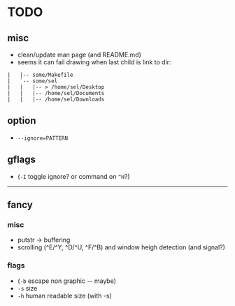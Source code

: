 # TODO
## misc
* clean/update man page (and README.md)
* seems it can fail drawing when last child is link to dir:
```
|   |-- some/Makefile
|   `-- some/sel
|   |   |-- > /home/sel/Desktop
|   |   |-- /home/sel/Documents
|   |   |-- /home/sel/Downloads
```

## option
* `--ignore=PATTERN`

## gflags
* (`-I` toggle ignore? or command on `^H`?)

---
## fancy
### misc
* putstr -> buffering
* scrolling (^E/^Y, ^D/^U, ^F/^B) and window heigh detection (and signal?)

### flags
* (`-b` escape non graphic -- maybe)
* `-s` size
* `-h` human readable size (with -s)
